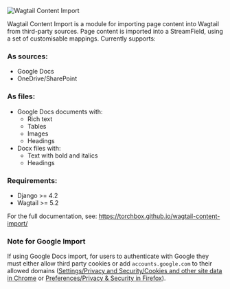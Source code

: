 ![Wagtail Content Import](docs/img/wagtail_content_import_logo_with_text.svg)

Wagtail Content Import is a module for importing page content into Wagtail from third-party sources.
Page content is imported into a StreamField, using a set of customisable mappings.
Currently supports:

### As sources:
- Google Docs
- OneDrive/SharePoint

### As files:
- Google Docs documents with:
    - Rich text
    - Tables
    - Images
    - Headings
- Docx files with:
    - Text with bold and italics
    - Headings

### Requirements:
* Django >= 4.2
* Wagtail >= 5.2

For the full documentation, see: https://torchbox.github.io/wagtail-content-import/

### Note for Google Import

If using Google Docs import, for users to authenticate with Google they must either allow third party cookies or add `accounts.google.com` to their allowed domains ([Settings/Privacy and Security/Cookies and other site data in Chrome](chrome://settings/cookies) or [Preferences/Privacy & Security in Firefox](about:preferences#privacy)).